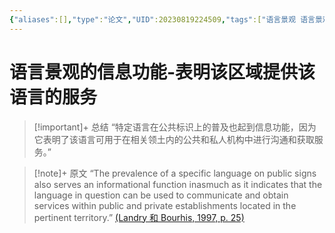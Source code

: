 ```yaml
---
{"aliases":[],"type":"论文","UID":20230819224509,"tags":["语言景观 语言景观的信息功能"],"hock":null,"status":null,"banner_icon":"📄","date":"2023-08-19","dg-publish":true,"permalink":"/10-Card/语言景观的信息功能-表明该区域提供该语言的服务/","dgPassFrontmatter":true,"noteIcon":""}
---
```


# 语言景观的信息功能-表明该区域提供该语言的服务

> [!important]+ 总结
> “特定语言在公共标识上的普及也起到信息功能，因为它表明了该语言可用于在相关领土内的公共和私人机构中进行沟通和获取服务。”
> 

> [!note]+ 原文
> “The prevalence of a specific language on public signs also serves an informational function inasmuch as it indicates that the language in question can be used to communicate and obtain services within public and private establishments located in the pertinent territory.” [(Landry 和 Bourhis, 1997, p. 25)](zotero://open-pdf/library/items/X8P3SCYQ?page=4&annotation=4Y3S7Y3H)


